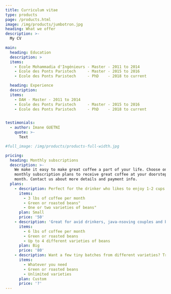 ```yaml
---
title: Curriculum vitae
type: products
page: /products.html
image: /img/products/jumbotron.jpg
heading: What we offer
description: >-
  My CV

main:
  heading: Education
  description: >
  items:
    - Ecole Mohammadia d'Ingénieurs - Master - 2011 to 2014
    - Ecole des Ponts Paristech     - Master - 2015 to 2016
    - Ecole des Ponts Paristech     - PhD    - 2018 to current

  heading: Experience
  description:
  items:
    - DAH - Master - 2011 to 2014
    - Ecole des Ponts Paristech     - Master - 2015 to 2016
    - Ecole des Ponts Paristech     - PhD    - 2018 to current


testimonials:
  - author: Imane GUETNI
    quote: >-
      Text

#full_image: /img/products/products-full-width.jpg

pricing:
  heading: Monthly subscriptions
  description: >-
    We make it easy to make great coffee a part of your life. Choose one of our
    monthly subscription plans to receive great coffee at your doorstep each
    month. Contact us about more details and payment info.
  plans:
    - description: Perfect for the drinker who likes to enjoy 1-2 cups per day.
      items:
        - 3 lbs of coffee per month
        - Green or roasted beans"
        - One or two varieties of beans"
      plan: Small
      price: '50'
    - description: 'Great for avid drinkers, java-nsoving couples and bigger crowds'
      items:
        - 6 lbs of coffee per month
        - Green or roasted beans
        - Up to 4 different varieties of beans
      plan: Big
      price: '80'
    - description: Want a few tiny batches from different varieties? Try our custom plan
      items:
        - Whatever you need
        - Green or roasted beans
        - Unlimited varieties
      plan: Custom
      price: '?'
---
```

